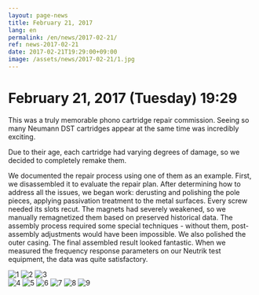 ```yaml
---
layout: page-news
title: February 21, 2017
lang: en
permalink: /en/news/2017-02-21/
ref: news-2017-02-21
date: 2017-02-21T19:29:00+09:00
image: /assets/news/2017-02-21/1.jpg
---
```



# February 21, 2017 (Tuesday) 19:29

This was a truly memorable phono cartridge repair commission. Seeing so many Neumann DST cartridges appear at the same time was incredibly exciting.

Due to their age, each cartridge had varying degrees of damage, so we decided to completely remake them.

We documented the repair process using one of them as an example. First, we disassembled it to evaluate the repair plan. After determining how to address all the issues, we began work: derusting and polishing the pole pieces, applying passivation treatment to the metal surfaces. Every screw needed its slots recut. The magnets had severely weakened, so we manually remagnetized them based on preserved historical data. The assembly process required some special techniques - without them, post-assembly adjustments would have been impossible. We also polished the outer casing. The final assembled result looked fantastic. When we measured the frequency response parameters on our Neutrik test equipment, the data was quite satisfactory.

![1](/assets/news/2017-02-21/1.jpg)
![2](/assets/news/2017-02-21/2.jpg)
![3](/assets/news/2017-02-21/3.jpg)  
![4](/assets/news/2017-02-21/4.jpg)
![5](/assets/news/2017-02-21/5.jpg)
![6](/assets/news/2017-02-21/6.jpg)
![7](/assets/news/2017-02-21/7.jpg)
![8](/assets/news/2017-02-21/8.jpg)
![9](/assets/news/2017-02-21/9.jpg)
